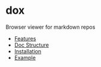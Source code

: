 # dox

Browser viewer for markdown repos

- [Features](./features/)
- [Doc Structure](./doc-structure)
- [Installation](./installation)
- [Example](./example/)
